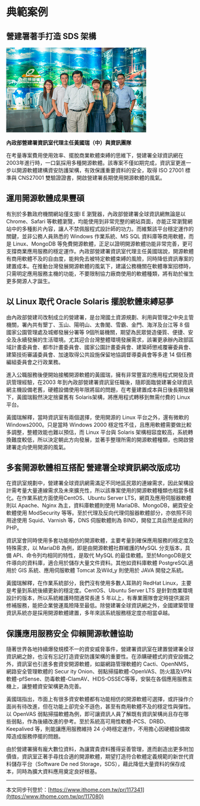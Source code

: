 # 典範案例

## 營建署著手打造 SDS 架構

![](/assets/vghtc-6.png)

**內政部營建署資訊室代理主任黃國瑞（中）與資訊團隊**

在考量專案費用使用效率、擺脫商業軟體束縛的思維下，營建署全球資訊網在2003年進行時，一口氣採用多種開源軟體。該專案不僅如期完成，資訊室更進一步以開源軟體建構資安防護架構，有效保護重要資料的安全，取得 ISO 27001 標準與 CNS27001 雙驗證證書，開啟營建署長期使用開源軟體的風氣。

## 運用開源軟體成果豐碩

有別於多數政府機關網站僅支援I E 瀏覽器，內政部營建署全球資訊網無論是以Chrome、Safari 等軟體瀏覽，均能使用到非常完整的網站頁面，亦能正常瀏覽網站中的多種影片內容，讓人不禁佩服程式設計師的功力。而維繫該平台穩定運作的關鍵，並非公務人員熟悉的 Windows 作業系統、MS SQL 資料庫等商用軟體，而是 Linux、MongoDB 等免費開源軟體，正足以證明開源軟體功能非常完善，更可支撐商業應用服務的穩定運作。內政部營建署資訊室代理主任黃國瑞說，開源軟體有商用軟體不及的自由度，能夠免去被特定軟體束縛的風險，同時降低資訊專案的建置成本。在推動台灣發展開源軟體的風氣下，建議公務機關在軟體專案招標時，只需明定應用服務主機的功能，不要限制協力廠商使用的軟體種類，將有助於催生更多開源人才誕生。

## 以 Linux 取代 Oracle Solaris 擺脫軟體束縛惡夢

由內政部營建司改制成立的營建署，是台灣國土資源規劃、利用與管理之中央主管機關，署內共有墾丁、玉山、陽明山、太魯閣、雪霸、金門、海洋及台江等 8 個國家公園管理處及城鄉發展分署等 9個所屬機關，期望為民眾營造優質、便捷、安全及永續發展的生活環境。尤其迎合台灣整體環境發展需求，該署更承辦內政部區域計畫委員會、都市計畫委員會、國家公園計畫委員會、建築師懲戒覆審委員會、建築技術審議委員會、加速取得公共設施保留地協調督導委員會等多達 14 個任務編組委員會之行政業務。

進入公職服務後便開始接觸開源軟體的黃國瑞，擁有非常豐富的應用程式開發及資訊管理經驗，在2003 年到內政部營建署資訊室任職後，隨即面臨營建署全球資訊網主機設備老舊，硬體設備使用年限將屆的問題，在考量建置成本與日後長期發展下，黃國瑞毅然決定捨棄舊有 Solaris架構，將應用程式轉移到無需付費的 Linux 平台。

黃國瑞解釋，當時資訊室有兩個選擇，使用開源的 Linux 平台之外，還有微軟的 Windows2000。只是當時 Windows 2000 穩定性不佳，且應用軟體需要做比較多調整，整體效能也難以預估，而 Linux 平台與 Solaris 架構相容度較高，系統轉換難度較低，所以決定朝此方向發展，並著手整理所需的開源軟體種類，也開啟營建署走向使用開源的風氣。

## 多套開源軟體相互搭配 營建署全球資訊網改版成功

在資訊室規劃中，營建署全球資訊網需滿足不同地區民眾的連線需求，因此架構設計需考量大量連線需求及未來擴充性，所以該專案使用的開源軟體種類也相當多樣化。在作業系統方面使用CentOS、Ubuntu Server LTS，網頁及應用伺服器軟體則以 Apache、Nginx 為主，資料庫軟體則使用 MariaDB、MongoDB，網頁安全軟體使用 ModSecurity 等等。至於代理及反向代理伺服器軟體部分，亦依照不同用途使用 Squid、Varnish 等，DNS 伺服軟體則為 BIND，開發工具自然是成熟的 PHP。

資訊室會同時使用多套功能相仿的開源軟體，主要考量到確保應用服務的穩定度及特殊需求，以 MariaDB 為例，即是由開源軟體社群維護的MySQL 分支版本，具備 API、命令列均相同的特性，是取代 MySQL 的最佳軟體。至於MongoDB是文件導向的資料庫，適合用於儲存大量文件資料。其他如資料庫軟體 PostgreSQL適用於 GIS 系統、應用伺服軟體 Tomcat 及Wild\_y 則使用於 JAVA 開發之系統。

黃國瑞解釋，在作業系統部分，我們沒有使用多數人耳熟的 RedHat Linux，主要是考量到系統後續更新的穩定度。CentOS、Ubuntu Server LTS 是針對商業環境設計的版本，所以系統維護時間通常長達 5 年以上，有專業團隊會定時提供漏洞修補服務，能把企業營運風險降至最低。除營建署全球資訊網之外，全國建築管理資訊系統亦是採用開源軟體建置，多年來該系統服務穩定度亦相當卓越。

## 保護應用服務安全 仰賴開源軟體協助

隨著世界各地持續爆發規模不一的資安威脅事件，營建署資訊室在建置營建署全球資訊網之餘，也沒有忘記打造資安防護架構的重要性。在添購硬體式的資安設備之外，資訊室也引進多套資安開源軟體，如屬網路管理軟體的 Cacti、OpenNMS，網路安全管理軟體的 Secur ity Onion、弱點掃描軟體-OpenVAS、防火牆及VPN軟體-pfSense、防毒軟體-ClamAV、HIDS-OSSEC等等，安裝在各個應用服務主機上，讓整體資安架構更為完善。

黃國瑞指出，市面上有很多資安軟體都有功能相仿的開源軟體可選擇，或許操作介面尚有待改進，但在功能上卻完全不遜色，甚至有商用軟體不及的穩定性與彈性。以 OpenVAS 弱點掃描軟體為例，即可讓資訊人員了解既有資訊架構尚且存在哪些弱點，作為後續改進的參考。至於系統高可用性軟體-PCS、DRBD、Keepalived 等，則能讓應用服務維持 24 小時穩定運作，不用擔心因硬體設備故障造成服務停擺的問題。

由於營建署擁有龐大數位資料，為讓寶貴資料獲得妥善管理，進而創造出更多附加價值，資訊室正著手尋找合適的開源軟體，期望打造符合軟體定義規範的新世代資料儲存平台（Software De ned Storage，SDS），藉此降低大量資料的保存成本，同時為擴大資料應用奠定良好根基。

---

本文同步刊登於：[https://www.ithome.com.tw/pr/117341](https://www.ithome.com.tw/pr/117080)

